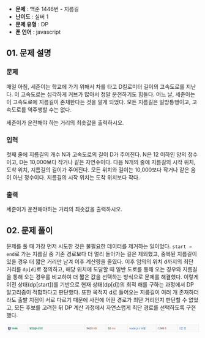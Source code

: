 - **문제** : 백준 1446번 - 지름길
- **난이도** : 실버 1
- **문제 유형** : DP
- **푼 언어** : javascript

## 01. 문제 설명

### 문제
매일 아침, 세준이는 학교에 가기 위해서 차를 타고 D킬로미터 길이의 고속도로를 지난다. 이 고속도로는 심각하게 커브가 많아서 정말 운전하기도 힘들다. 어느 날, 세준이는 이 고속도로에 지름길이 존재한다는 것을 알게 되었다. 모든 지름길은 일방통행이고, 고속도로를 역주행할 수는 없다.

세준이가 운전해야 하는 거리의 최솟값을 출력하시오.

### 입력
첫째 줄에 지름길의 개수 N과 고속도로의 길이 D가 주어진다. N은 12 이하인 양의 정수이고, D는 10,000보다 작거나 같은 자연수이다. 다음 N개의 줄에 지름길의 시작 위치, 도착 위치, 지름길의 길이가 주어진다. 모든 위치와 길이는 10,000보다 작거나 같은 음이 아닌 정수이다. 지름길의 시작 위치는 도착 위치보다 작다.

### 출력
세준이가 운전해야하는 거리의 최솟값을 출력하시오.

## 02. 문제 풀이
문제를 풀 때 가장 먼저 시도한 것은 불필요한 데이터를 제거하는 일이었다. `start → end`로 가는 지름길 중 기존 경로보다 더 멀리 돌아가는 길은 제외했고, 중복된 지름길이 있을 경우 더 짧은 거리만 남겨 이후 계산량을 줄였다. 
이후 임의의 위치 d까지의 최단 거리를 `dp[d]`로 정의하고, 해당 위치에 도달할 때 일반 도로를 통해 오는 경우와 지름길을 통해 오는 경우를 비교하여 더 짧은 값을 선택하는 방식으로 문제를 해결했다. 이렇게 이전 상태(dp[start])를 기반으로 현재 상태(dp[d])의 최적 해를 구하는 과정에서 DP 알고리즘이 적합하다고 판단했다. 또한 목적지 d로 들어오는 지름길이 여러 개 존재하더라도 출발 지점이 서로 다르기 때문에 사전에 어떤 경로가 최단 거리인지 판단할 수 없었고, 모든 후보를 고려한 뒤 DP 계산 과정에서 자연스럽게 최단 경로를 선택하도록 구현했다.

![alt text](solve.png)



